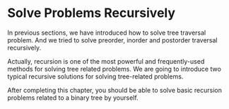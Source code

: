 # Solve Problems Recursively

In previous sections, we have introduced how to solve tree traversal problem. And we tried to solve preorder, inorder
and postorder traversal recursively.

Actually, recursion is one of the most powerful and frequently-used methods for solving tree related problems. We are
going to introduce two typical recursive solutions for solving tree-related problems.

After completing this chapter, you should be able to solve basic recursion problems related to a binary tree by
yourself.
